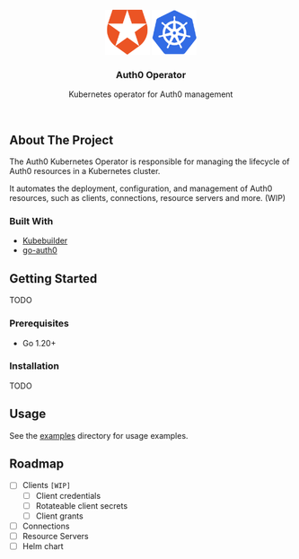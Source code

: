 <br />
<div align="center">
  <div>
    <img src="./docs/images/auth0_logo.svg" alt="Auth0 logo" width="80" height="80">
    <img src="./docs/images/k8s_logo.svg" alt="Auth0 logo" width="80" height="80">
  </div>

  <h3 align="center">Auth0 Operator</h3>

  <p align="center">
    Kubernetes operator for Auth0 management
  </p>
  <br />
</div>

## About The Project

The Auth0 Kubernetes Operator is responsible for managing the lifecycle of Auth0 resources in a Kubernetes cluster.

It automates the deployment, configuration, and management of Auth0 resources, such as clients, connections, resource servers and more. (WIP)

### Built With

-   [Kubebuilder](https://book.kubebuilder.io/)
-   [go-auth0](https://github.com/auth0/go-auth0)

## Getting Started

TODO

### Prerequisites

-   Go 1.20+

### Installation

TODO

## Usage

See the [examples](./docs/examples) directory for usage examples.

## Roadmap

-   [ ] Clients `[WIP]`
    -   [ ] Client credentials
    -   [ ] Rotateable client secrets
    -   [ ] Client grants
-   [ ] Connections
-   [ ] Resource Servers
-   [ ] Helm chart
